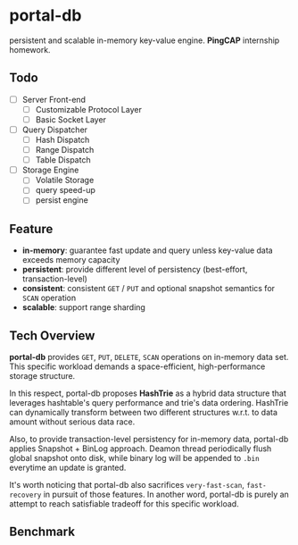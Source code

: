 # portal-db

persistent and scalable in-memory key-value engine. **PingCAP** internship homework.

## Todo

- [ ] Server Front-end
  - [ ] Customizable Protocol Layer
  - [ ] Basic Socket Layer
- [ ] Query Dispatcher
  - [ ] Hash Dispatch
  - [ ] Range Dispatch
  - [ ] Table Dispatch
- [ ] Storage Engine
  - [ ] Volatile Storage
  - [ ] query speed-up
  - [ ] persist engine

## Feature

-	**in-memory**: guarantee fast update and query unless key-value data exceeds memory capacity
-	**persistent**: provide different level of persistency (best-effort, transaction-level)
-	**consistent**: consistent `GET` / `PUT` and optional snapshot semantics for `SCAN` operation
-	**scalable**: support range sharding

## Tech Overview

**portal-db** provides `GET`, `PUT`, `DELETE`, `SCAN` operations on in-memory data set. This specific workload demands a space-efficient, high-performance storage structure.

In this respect, portal-db proposes **HashTrie** as a hybrid data structure that leverages hashtable's query performance and trie's data ordering. HashTrie can dynamically transform between two different structures w.r.t. to data amount without serious data race.

Also, to provide transaction-level persistency for in-memory data, portal-db applies Snapshot + BinLog approach. Deamon thread periodically flush global snapshot onto disk, while binary log will be appended to `.bin` everytime an update is granted.

It's worth noticing that portal-db also sacrifices `very-fast-scan`, `fast-recovery` in pursuit of those features. In another word, portal-db is purely an attempt to reach satisfiable tradeoff for this specific workload.

## Benchmark
